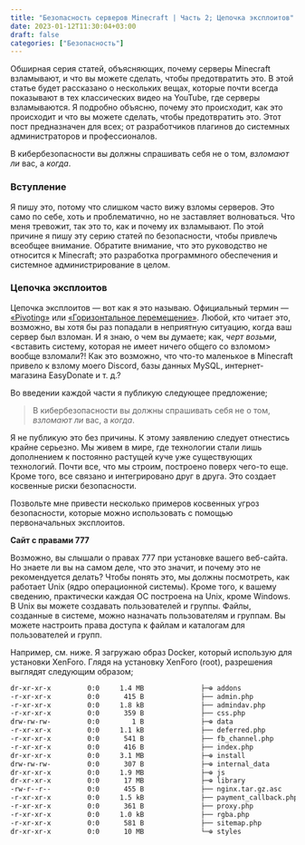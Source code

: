 ```yaml
---
title: "Безопасность серверов Minecraft | Часть 2; Цепочка эксплоитов"
date: 2023-01-12T11:30:04+03:00
draft: false
categories: ["Безопасность"]
---
```


Обширная серия статей, объясняющих, почему серверы Minecraft взламывают, и что вы можете сделать, чтобы предотвратить это. В этой статье будет рассказано о нескольких вещах, которые почти всегда показывают в тех классических видео на YouTube, где серверы взламываются. Я подробно объясню, почему это происходит, как это происходит и что вы можете сделать, чтобы предотвратить это. Этот пост предназначен для всех; от разработчиков плагинов до системных администраторов и профессионалов.

В кибербезопасности вы должны спрашивать себя не о том, _взломают ли_ вас, а _когда_.

### Вступление
Я пишу это, потому что слишком часто вижу взломы серверов. Это само по себе, хоть и проблематично, но не заставляет волноваться. Что меня тревожит, так это то, как и почему их взламывают. По этой причине я пишу эту серию статей по безопасности, чтобы привлечь всеобщее внимание. Обратите внимание, что это руководство не относится к Minecraft; это разработка программного обеспечения и системное администрирование в целом.

### Цепочка эксплоитов
Цепочка эксплоитов — вот как я это называю. Официальный термин — [«Pivoting»](https://hackware.ru/?p=9016#1) или [«Горизонтальное перемещение»](https://vk.cc/ckD436). Любой, кто читает это, возможно, вы хотя бы раз попадали в неприятную ситуацию, когда ваш сервер был взломан. И я знаю, о чем вы думаете; как, _черт возьми_, <вставить систему, которая не имеет ничего общего со взломом> вообще взломали?! Как это возможно, что что-то маленькое в Minecraft привело к взлому моего Discord, базы данных MySQL, интернет-магазина EasyDonate и т. д.?

Во введении каждой части я публикую следующее предложение;

> В кибербезопасности вы должны спрашивать себя не о том, _взломают ли_ вас, а _когда_.

Я не публикую это без причины. К этому заявлению следует отнестись крайне серьезно. Мы живем в мире, где технологии стали лишь дополнением к постоянно растущей куче уже существующих технологий. Почти все, что мы строим, построено поверх чего-то еще. Кроме того, все связано и интегрировано друг в друга. Это создает косвенные риски безопасности.

Позвольте мне привести несколько примеров косвенных угроз безопасности, которые можно использовать с помощью первоначальных эксплоитов.

**Сайт с правами 777**

Возможно, вы слышали о правах 777 при установке вашего веб-сайта. Но знаете ли вы на самом деле, что это значит, и почему это не рекомендуется делать? Чтобы понять это, мы должны посмотреть, как работает Unix (ядро операционной системы). Кроме того, к вашему сведению, практически каждая ОС построена на Unix, кроме Windows. В Unix вы можете создавать пользователей и группы. Файлы, созданные в системе, можно назначать пользователям и группам. Вы можете настроить права доступа к файлам и каталогам для пользователей и групп.

Например, см. ниже. Я загружаю образ Docker, который использую для установки XenForo. Глядя на установку XenForo (root), разрешения выглядят следующим образом;
```bash
dr-xr-xr-x         0:0     1.4 MB              ├─⊕ addons
-r-xr-xr-x         0:0      415 B              ├── admin.php
-r-xr-xr-x         0:0     1.8 kB              ├── admindav.php
-r-xr-xr-x         0:0      359 B              ├── css.php
drw-rw-rw-         0:0        1 B              ├─⊕ data
-r-xr-xr-x         0:0     1.1 kB              ├── deferred.php
-r-xr-xr-x         0:0      541 B              ├── fb_channel.php
-r-xr-xr-x         0:0      416 B              ├── index.php
dr-xr-xr-x         0:0     3.1 MB              ├─⊕ install
drw-rw-rw-         0:0      307 B              ├─⊕ internal_data
dr-xr-xr-x         0:0     1.9 MB              ├─⊕ js
dr-xr-xr-x         0:0      17 MB              ├─⊕ library
-rw-r--r--         0:0      455 B              ├── nginx.tar.gz.asc
-r-xr-xr-x         0:0     1.5 kB              ├── payment_callback.php
-r-xr-xr-x         0:0      361 B              ├── proxy.php
-r-xr-xr-x         0:0     1.0 kB              ├── rgba.php
-r-xr-xr-x         0:0      581 B              ├── sitemap.php
dr-xr-xr-x         0:0      10 MB              └─⊕ styles
```